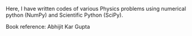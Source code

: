Here, I have written codes of various Physics problems using numerical python (NumPy) and Scientific Python (SciPy). 

Book reference: Abhijit Kar Gupta

